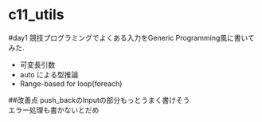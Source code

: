 # c11_utils

#day1
競技プログラミングでよくある入力をGeneric Programming風に書いてみた.
* 可変長引数
* auto による型推論
* Range-based for loop(foreach)

##改善点
push_backのInputの部分もっとうまく書けそう  
エラー処理も書かないとだめ

